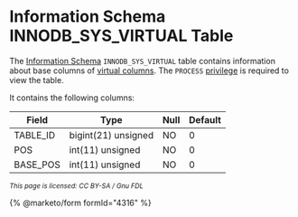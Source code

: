 # Information Schema INNODB\_SYS\_VIRTUAL Table

The [Information Schema](../../) `INNODB_SYS_VIRTUAL` table contains information about base columns of [virtual columns](../../../../../data-definition/create/generated-columns.md). The `PROCESS` [privilege](../../../../../account-management-sql-statements/grant.md) is required to view the table.

It contains the following columns:

| Field     | Type                | Null | Default |
| --------- | ------------------- | ---- | ------- |
| TABLE\_ID | bigint(21) unsigned | NO   | 0       |
| POS       | int(11) unsigned    | NO   | 0       |
| BASE\_POS | int(11) unsigned    | NO   | 0       |

<sub>_This page is licensed: CC BY-SA / Gnu FDL_</sub>

{% @marketo/form formId="4316" %}
